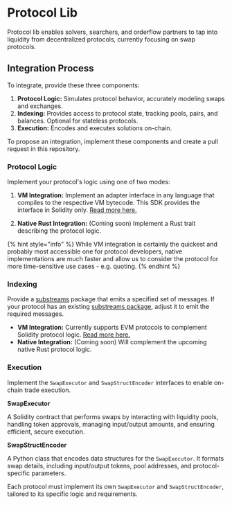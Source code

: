 # Protocol Lib

Protocol lib enables solvers, searchers, and orderflow partners to tap into liquidity from decentralized protocols, currently focusing on swap protocols.

## Integration Process

To integrate, provide these three components:

1. **Protocol Logic:** Simulates protocol behavior, accurately modeling swaps and exchanges.
2. **Indexing:** Provides access to protocol state, tracking pools, pairs, and balances. Optional for stateless protocols.
3. **Execution:** Encodes and executes solutions on-chain.

To propose an integration, implement these components and create a pull request in this repository.

### Protocol Logic

Implement your protocol's logic using one of two modes:

1. **VM Integration:** Implement an adapter interface in any language that compiles to the respective VM bytecode. This SDK provides the interface in Solidity only. [Read more here.](logic/vm-integration/)

2. **Native Rust Integration:** (Coming soon) Implement a Rust trait describing the protocol logic.

{% hint style="info" %}
While VM integration is certainly the quickest and probably most accessible one for protocol developers, native implementations are much faster and allow us to consider the protocol for more time-sensitive use cases - e.g. quoting.
{% endhint %}

### Indexing

Provide a [substreams](https://substreams.streamingfast.io/) package that emits a specified set of messages. If your protocol has an existing [substreams package](https://github.com/messari/substreams), adjust it to emit the required messages.

- **VM Integration:** Currently supports EVM protocols to complement Solidity protocol logic. [Read more here.](https://github.com/propeller-heads/propeller-venue-lib/blob/main/docs/indexing/vm-integration/README.md)
- **Native Integration:** (Coming soon) Will complement the upcoming native Rust protocol logic.

### Execution

Implement the `SwapExecutor` and `SwapStructEncoder` interfaces to enable on-chain trade execution.

**SwapExecutor**

A Solidity contract that performs swaps by interacting with liquidity pools, handling token approvals, managing input/output amounts, and ensuring efficient, secure execution.

**SwapStructEncoder**

A Python class that encodes data structures for the `SwapExecutor`. It formats swap details, including input/output tokens, pool addresses, and protocol-specific parameters.

Each protocol must implement its own `SwapExecutor` and `SwapStructEncoder`, tailored to its specific logic and requirements.
